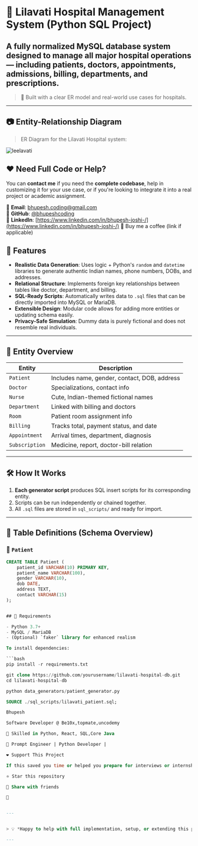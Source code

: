 # 🏥 Lilavati Hospital Management System (Python SQL Project)

A fully normalized MySQL database system designed to manage all major hospital operations — including patients, doctors, appointments, admissions, billing, departments, and prescriptions.
---

> 📌 Built with a clear ER model and real-world use cases for hospitals.
---

## 📷 Entity-Relationship Diagram

> ER Diagram for the Lilavati Hospital system:

![leelavati](https://github.com/user-attachments/assets/bd8fa746-dadf-4be2-94fd-e77694b4a0ae)

## ❤️ Need Full Code or Help?

You can **contact me** if you need the **complete codebase**, help in customizing it for your use case, or if you're looking to integrate it into a real project or academic assignment.

📧 **Email**: bhupesh.coding@gmail.com  
🐙 **GitHub**: [@bhupeshcoding](https://github.com/bhupeshcoding)  
💬 **LinkedIn**: [https://www.linkedin.com/in/bhupesh-joshi-/](https://www.linkedin.com/in/bhupesh-joshi-/)
🍕 Buy me a coffee (link if applicable)




## 🚀 Features

- **Realistic Data Generation**: Uses logic + Python's `random` and `datetime` libraries to generate authentic Indian names, phone numbers, DOBs, and addresses.
- **Relational Structure**: Implements foreign key relationships between tables like doctor, department, and billing.
- **SQL-Ready Scripts**: Automatically writes data to `.sql` files that can be directly imported into MySQL or MariaDB.
- **Extensible Design**: Modular code allows for adding more entities or updating schema easily.
- **Privacy-Safe Simulation**: Dummy data is purely fictional and does not resemble real individuals.

---

## 🧩 Entity Overview

| Entity         | Description                                       |
|----------------|---------------------------------------------------|
| `Patient`      | Includes name, gender, contact, DOB, address      |
| `Doctor`       | Specializations, contact info                     |
| `Nurse`        | Cute, Indian-themed fictional names               |
| `Department`   | Linked with billing and doctors                   |
| `Room`         | Patient room assignment info                      |
| `Billing`      | Tracks total, payment status, and date            |
| `Appointment`  | Arrival times, department, diagnosis              |
| `Subscription` | Medicine, report, doctor-bill relation            |

---

## 🛠️ How It Works

1. **Each generator script** produces SQL insert scripts for its corresponding entity.
2. Scripts can be run independently or chained together.
3. All `.sql` files are stored in `sql_scripts/` and ready for import.

---


## 📐 Table Definitions (Schema Overview)

### 📌 `Patient`
```sql
CREATE TABLE Patient (
    patient_id VARCHAR(10) PRIMARY KEY,
    patient_name VARCHAR(100),
    gender VARCHAR(10),
    dob DATE,
    address TEXT,
    contact VARCHAR(15)
);


## 💽 Requirements

- Python 3.7+
- MySQL / MariaDB
- (Optional) `faker` library for enhanced realism

To install dependencies:

```bash
pip install -r requirements.txt

git clone https://github.com/yourusername/lilavati-hospital-db.git
cd lilavati-hospital-db

python data_generators/patient_generator.py

SOURCE ./sql_scripts/lilavati_patient.sql;

Bhupesh

Software Developer @ Be10x,topmate,uncodemy

💼 Skilled in Python, React, SQL,Core Java

🧠 Prompt Engineer | Python Developer |

❤️ Support This Project

If this saved you time or helped you prepare for interviews or internships:

⭐ Star this repository

👥 Share with friends

👥


---


> 💡 *Happy to help with full implementation, setup, or extending this project further!*

---







